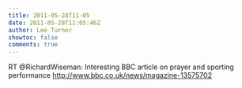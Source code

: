 ```yaml
---
title: 2011-05-28T11-05
date: 2011-05-28T11:05:46Z
author: Lee Turner
showtoc: false
comments: true
---
```


RT @RichardWiseman: Interesting BBC article on prayer and sporting performance http://www.bbc.co.uk/news/magazine-13575702

